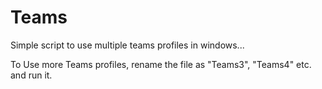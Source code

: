 # Teams

Simple script to use multiple teams profiles in windows...

To Use more Teams profiles, rename the file as "Teams3", "Teams4" etc. and run it.
